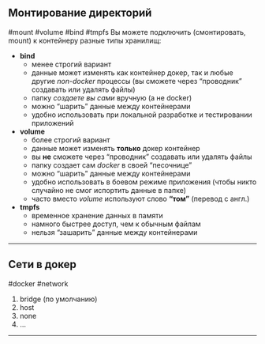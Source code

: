 ## Монтирование директорий
#mount #volume #bind #tmpfs
Вы можете подключить (смонтировать, mount) к контейнеру разные типы хранилищ:

- **bind**
    - менее строгий вариант
    - данные может изменять как контейнер докер, так и любые другие _non-docker_ процессы (вы сможете через “проводник” создавать или удалять файлы)
    - папку _создаете вы сами_ вручную (а не docker)
    - можно “шарить” данные между контейнерами
    - удобно использовать при локальной разработке и тестировании приложений
- **volume**
    - более строгий вариант
    - данные может изменять **только** докер контейнер
    - вы **не** сможете через “проводник” создавать или удалять файлы
    - папку создает сам _docker_ в своей “песочнице”
    - можно “шарить” данные между контейнерами
    - удобно использовать в боевом режиме приложения (чтобы никто случайно не смог испортить данные в папке)
    - часто вместо _volume_ используют слово **“том”** (перевод с англ.)
- **tmpfs**
    - временное хранение данных в памяти
    - намного быстрее доступ, чем к обычным файлам
    - нельзя “зашарить” данные между контейнерами

---
## Cети в докер
#docker #network 

1) bridge (по умолчанию)
2) host
3) none
4) ...

---

